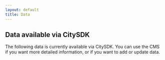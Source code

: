 ```yaml
---
layout: default
title: Data
---
```


## Data available via CitySDK

The following data is currently available via CitySDK. You can use the <a class="ep_cms_url">CMS</a> if you want more detailed information, or if you want to add or update data.

<ul id="layers"></ul>
<script src="http://d3js.org/d3.v3.min.js"></script>
<script>

  var rows = {
    "description": "Description",
    "category": "Category",
    "organization": "Organization",
    "data_sources": "Data sources",
    "imported_at": "Imported at",
  };  
  var keys = [];
  for(var k in rows) keys.push(k);
  

  d3.json(epApiUrl + "/layers?per_page=999", function(data) {
    if (data.results.length) {
      var ul = d3.select("#layers").selectAll("li")
          .data(data.results)
        .enter().append("li")
          .sort(function(a, b) { return a.name > b.name; });
        
      ul.append("h3")
        .html(function(d) { return d.name ;})
        
      var table = ul.append("table");
      
      keys.forEach(function(k) {
        var tr = table.append("tr")
        
        tr.append("td")
            .html(rows[k] + ":");

        tr.append("td")
            .html(function(d) { return d[k]; });

           
      });
      
      
      
        
        // "name": "pc.nlp6",
        // "category": "administrative.postcodes",
        // "organization": "Waag Society",
        // "owner": "citysdk@waag.org",
        // "description": "Postcodes NL",
        // "data_sources": [
        //     "BAG, Kadaster",
        //     "http://nlextract.nl"
        // ],
        // "imported_at": null
        
    }
  });
</script>